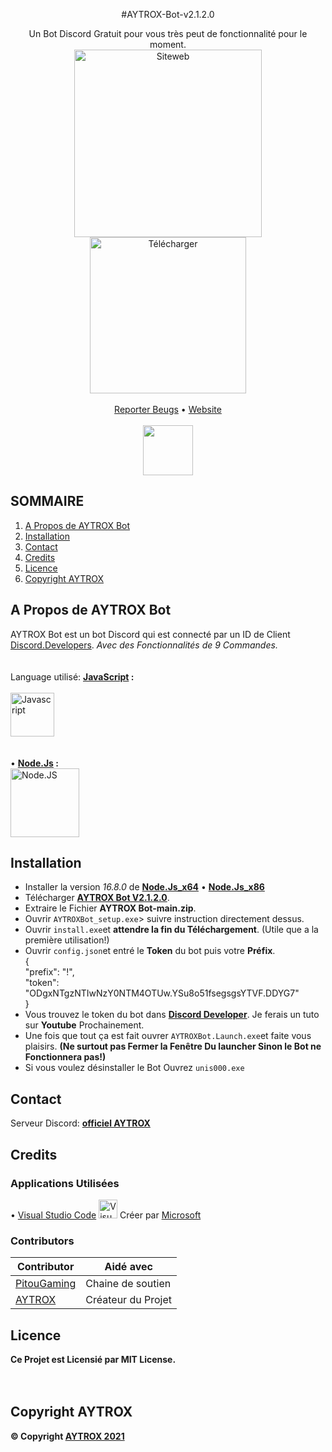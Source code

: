 <p align="center"> #AYTROX-Bot-v2.1.2.0

<!-- PROJECT LOGO -->
<br />
<p align="center">
  <p align="center">
    Un Bot Discord Gratuit pour vous très peut de fonctionnalité pour le moment.
	<br />
	  <a href="https://aytrox.wixsite.com/aytrox" target="_blank" title="Logo OFFICIEL de AYTROX">
	<img 	alt="Siteweb"
		src="https://i.imgur.com/a8WOqHV.png"
		width="300"
		height="300"
</a>
	  <br />
		  <a href="https://github.com/AYTROX-OFFICIEL/AYTROX-Bot/archive/refs/heads/main.zip" title="Télécharger">
    <img  alt="Télécharger"
	  src="https://img.shields.io/badge/Downloads-Derni%C3%A8re%20version%3A%20v2.1.2.0-orange"
	  width="250">
		  </a>
    <br />
    <br />
    <a href="https://discord.gg/6RcTWgucPn">Reporter Beugs</a>
    •
    <a href="https://aytrox.wixsite.com/aytrox">Website</a>
    <br />
    <br />
      <a href="https://dsc.gg/AYTROX" title="Discord">
		  <img src="https://i.imgur.com/NzWJsgU.png"
		       href="https://dsc.gg/AYTROX"
		       width="80">
		  </a>
  </p>
</p>



<!-- SOMMAIRE -->
## SOMMAIRE

<ol>
    <li><a href="#a-propos-de-aytrox-bot">A Propos de AYTROX Bot</a></li>
    <li><a href="#installation">Installation</a></li>
    <li><a href="#contact">Contact</a></li>
    <li><a href="#credits">Credits</a></li>
    <li><a href="#licence">Licence</a></li>
    <li><a href="#copyright-aytrox">Copyright AYTROX</a></li>
</ol>



<!-- A Propos de AYTROX Bot -->
## A Propos de AYTROX Bot

AYTROX Bot est un bot Discord qui est connecté par un ID de Client [Discord.Developers](https://discord.com/developers/applications). _Avec des Fonctionnalités de 9 Commandes._<br>
<br><br>
Language utilisé: **[JavaScript](https://developer.mozilla.org/fr/docs/Web/JavaScript) :**
        <br/>
	</br>
	<img src="https://i.imgur.com/cbpCqLw.png" width="70" height="70" title="Javascript">
	<br/>
	</br>
	<br>
	• **[Node.Js](https://nodejs.org/fr/about/) :**<br/>
	<img src="https://nodejs.org/static/images/logos/nodejs-new-pantone-black.svg" width="110" height="110" title="Node.JS">



<!-- INSTALLATION -->
## Installation

- Installer la version _16.8.0_ de **[Node.Js_x64](https://nodejs.org/download/release/v16.8.0/node-v16.8.0-x64.msi)** • **[Node.Js_x86](https://nodejs.org/download/release/v16.8.0/node-v16.8.0-x86.msi)**
- Télécharger **[AYTROX Bot V2.1.2.0](https://github.com/AYTROX-OFFICIEL/AYTROX-Bot/archive/refs/heads/main.zip)**.
- Extraire le Fichier **AYTROX Bot-main.zip**.
- Ouvrir `AYTROXBot_setup.exe`> suivre instruction directement dessus.
- Ouvrir `install.exe`et **attendre la fin du Téléchargement**. (Utile que a la première utilisation!)
- Ouvrir `config.json`et entré le **Token** du bot puis votre **Préfix**.<br/>
   {<br/>
    "prefix": "!",<br/>
    "token": "ODgxNTgzNTIwNzY0NTM4OTUw.YSu8o51fsegsgsYTVF.DDYG7"<br/>
   }
- Vous trouvez le token du bot dans **[Discord Developer](https://discord.com/developers/applications)**. Je ferais un tuto sur **Youtube** Prochainement.
- Une fois que tout ça est fait ouvrer `AYTROXBot.Launch.exe`et faite vous plaisirs. **(Ne surtout pas Fermer la Fenêtre Du launcher Sinon le Bot ne Fonctionnera pas!)**
- Si vous voulez désinstaller le Bot Ouvrez `unis000.exe`



<!-- CONTACT -->
## Contact


Serveur Discord: **[officiel AYTROX](https://dsc.gg/AYTROX)**


<!-- CREDITS -->
## Credits

### Applications Utilisées
• [Visual Studio Code](https://code.visualstudio.com/) <img src="https://upload.wikimedia.org/wikipedia/commons/thumb/9/9a/Visual_Studio_Code_1.35_icon.svg/1200px-Visual_Studio_Code_1.35_icon.svg.png" width="30" title="Visual Studio Code"> Créer par [Microsoft](https://github.com/microsoft) <br>

### Contributors

| Contributor | Aidé avec |
| ----------- | --------- |
| [PitouGaming](https://www.youtube.com/channel/UCH97qiXvxU75rLAj27pRWfA)  |  Chaine de soutien |
| [AYTROX](https://www.youtube.com/c/AYTROX)  | Créateur du Projet |



<!-- LICENSE -->
## Licence

**Ce Projet est Licensié par MIT License.**
<br>
<br>
<br>
<!-- Copyright AYTROX -->
## Copyright AYTROX

**© Copyright [AYTROX 2021](https://aytrox.wixsite.com/website)**
